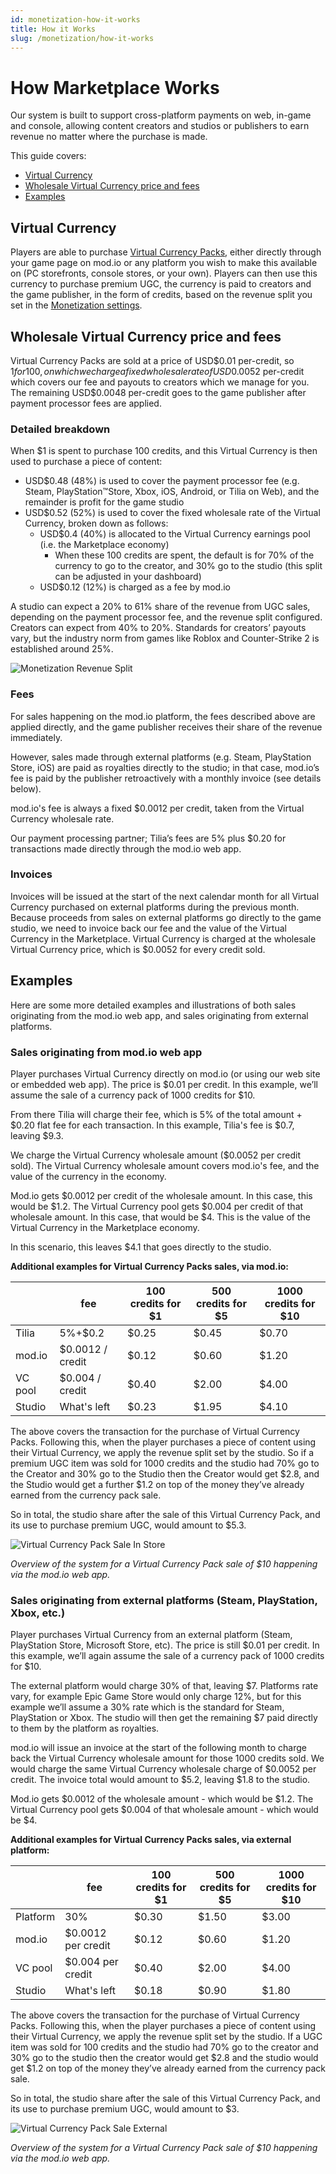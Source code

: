 ```yaml
---
id: monetization-how-it-works
title: How it Works
slug: /monetization/how-it-works
---
```


# How Marketplace Works

Our system is built to support cross-platform payments on web, in-game and console, allowing content creators and studios or publishers to earn revenue no matter where the purchase is made.

This guide covers:

* [Virtual Currency](#virtual-currency)
* [Wholesale Virtual Currency price and fees](#wholesale-virtual-currency-price-and-fees)
* [Examples](#examples)

## Virtual Currency

Players are able to purchase [Virtual Currency Packs](/monetization/onboarding#virtual-currency-packs), either directly through your game page on mod.io or any platform you wish to make this available on (PC storefronts, console stores, or your own). Players can then use this currency to purchase premium UGC, the currency is paid to creators and the game publisher, in the form of credits, based on the revenue split you set in the [Monetization settings](/monetization/onboarding#monetization-settings).

## Wholesale Virtual Currency price and fees

Virtual Currency Packs are sold at a price of USD$0.01 per-credit, so $1 for 100, on which we charge a fixed wholesale rate of USD$0.0052 per-credit which covers our fee and payouts to creators which we manage for you. The remaining USD$0.0048 per-credit goes to the game publisher after payment processor fees are applied.

### Detailed breakdown

When $1 is spent to purchase 100 credits, and this Virtual Currency is then used to purchase a piece of content:

* USD$0.48 (48%) is used to cover the payment processor fee (e.g. Steam, PlayStation™Store, Xbox, iOS, Android, or Tilia on Web), and the remainder is profit for the game studio
* USD$0.52 (52%) is used to cover the fixed wholesale rate of the Virtual Currency, broken down as follows:
    - USD$0.4 (40%) is allocated to the Virtual Currency earnings pool (i.e. the Marketplace economy)
        - When these 100 credits are spent, the default is for 70% of the currency to go to the creator, and 30% go to the studio (this split can be adjusted in your dashboard)
    - USD$0.12 (12%) is charged as a fee by mod.io

A studio can expect a 20% to 61% share of the revenue from UGC sales, depending on the payment processor fee, and the revenue split configured. Creators can expect from 40% to 20%. Standards for creators’ payouts vary, but the industry norm from games like Roblox and Counter-Strike 2 is established around 25%.

![Monetization Revenue Split](img/store-revenue-split-black.png)

### Fees

For sales happening on the mod.io platform, the fees described above are applied directly, and the game publisher receives their share of the revenue immediately.

However, sales made through external platforms (e.g. Steam, PlayStation Store, iOS) are paid as royalties directly to the studio; in that case, mod.io’s fee is paid by the publisher retroactively with a monthly invoice (see details below).

mod.io's fee is always a fixed $0.0012 per credit, taken from the Virtual Currency wholesale rate.

Our payment processing partner; Tilia’s fees are 5% plus $0.20 for transactions made directly through the mod.io web app.

### Invoices

Invoices will be issued at the start of the next calendar month for all Virtual Currency purchased on external platforms during the previous month. Because proceeds from sales on external platforms go directly to the game studio, we need to invoice back our fee and the value of the Virtual Currency in the Marketplace. Virtual Currency is charged at the wholesale Virtual Currency price, which is $0.0052 for every credit sold.

## Examples

Here are some more detailed examples and illustrations of both sales originating from the mod.io web app, and sales originating from external platforms.

### Sales originating from mod.io web app

Player purchases Virtual Currency directly on mod.io (or using our web site or embedded web app). The price is $0.01 per credit. In this example, we’ll assume the sale of a currency pack of 1000 credits for $10.

From there Tilia will charge their fee, which is 5% of the total amount + $0.20 flat fee for each transaction. In this example, Tilia's fee is $0.7, leaving $9.3. 

We charge the Virtual Currency wholesale amount ($0.0052 per credit sold). The Virtual Currency wholesale amount covers mod.io's fee, and the value of the currency in the economy.

Mod.io gets $0.0012 per credit of the wholesale amount. In this case, this would be $1.2. The Virtual Currency pool gets $0.004 per credit of that wholesale amount. In this case, that would be $4. This is the value of the Virtual Currency in the Marketplace economy.

In this scenario, this leaves $4.1 that goes directly to the studio.

**Additional examples for Virtual Currency Packs sales, via mod.io:**

|            | **fee**           |**100 credits for $1** |**500 credits for $5** |**1000 credits for $10** |
|------------|-------------------|-----------------------|-----------------------|-------------------------|
| Tilia      | 5%+$0.2           | $0.25                 | $0.45                 | $0.70                   |
| mod.io     | $0.0012 / credit  | $0.12                 | $0.60                 | $1.20                   |
| VC pool    | $0.004 / credit   | $0.40                 | $2.00                 | $4.00                   |
| Studio     | What's left       | $0.23                 | $1.95                 | $4.10                   |

The above covers the transaction for the purchase of Virtual Currency Packs. Following this, when the player purchases a piece of content using their Virtual Currency, we apply the revenue split set by the studio. So if a premium UGC item was sold for 1000 credits and the studio had 70% go to the Creator and 30% go to the Studio then the Creator would get $2.8, and the Studio would get a further $1.2 on top of the money they’ve already earned from the currency pack sale.

So in total, the studio share after the sale of this Virtual Currency Pack, and its use to purchase premium UGC, would amount to $5.3.

![Virtual Currency Pack Sale In Store](img/store-flow-internal-black.png)

*Overview of the system for a Virtual Currency Pack sale of $10 happening via the mod.io web app.*

### Sales originating from external platforms (Steam, PlayStation, Xbox, etc.)

Player purchases Virtual Currency from an external platform (Steam, PlayStation Store, Microsoft Store, etc). The price is still $0.01 per credit. In this example, we’ll again assume the sale of a currency pack of 1000 credits for $10.

The external platform would charge 30% of that, leaving $7. Platforms rate vary, for example Epic Game Store would only charge 12%, but for this example we’ll assume a 30% rate which is the standard for Steam, PlayStation or Xbox. The studio will then get the remaining $7 paid directly to them by the platform as royalties.

mod.io will issue an invoice at the start of the following month to charge back the Virtual Currency wholesale amount for those 1000 credits sold. We would charge the same Virtual Currency wholesale charge of $0.0052 per credit. The invoice total would amount to $5.2, leaving $1.8 to the studio.

Mod.io gets $0.0012 of the wholesale amount - which would be $1.2.
The Virtual Currency pool gets $0.004 of that wholesale amount - which would be $4.

**Additional examples for Virtual Currency Packs sales, via external platform:**

|            | **fee**           |**100 credits for $1** |**500 credits for $5** |**1000 credits for $10** |
|------------|-------------------|-----------------------|-----------------------|-------------------------|
| Platform   | 30%               | $0.30                 | $1.50                 | $3.00                   |
| mod.io     | $0.0012 per credit| $0.12                 | $0.60                 | $1.20                   |
| VC pool    | $0.004 per credit | $0.40                 | $2.00                 | $4.00                   |
| Studio     | What's left       | $0.18                 | $0.90                 | $1.80                   |

The above covers the transaction for the purchase of Virtual Currency Packs. Following this, when the player purchases a piece of content using their Virtual Currency, we apply the revenue split set by the studio. If a UGC item was sold for 100 credits and the studio had 70% go to the creator and 30% go to the studio then the creator would get $2.8 and the studio would get $1.2 on top of the money they’ve already earned from the currency pack sale.

So in total, the studio share after the sale of this Virtual Currency Pack, and its use to purchase premium UGC, would amount to $3.

![Virtual Currency Pack Sale External](img/store-flow-external-black.png)

*Overview of the system for a Virtual Currency Pack sale of $10 happening via the mod.io web app.*
